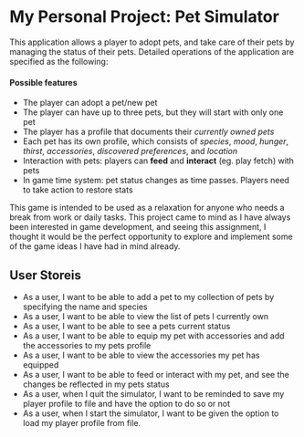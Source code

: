 # My Personal Project: Pet Simulator

This application allows a player to adopt pets, and take care of their pets by managing the status of their pets. Detailed operations of the application are specified as the following:

#### Possible features
- The player can adopt a pet/new pet
- The player can have up to three pets, but they will start with only one pet 
- The player has a profile that documents their *currently owned pets*
- Each pet has its own profile, which consists of *species*, *mood*, *hunger*, *thirst*, *accessories*, *discovered preferences*, and *location*
- Interaction with pets: players can **feed** and **interact** (eg. play fetch) with pets
- In game time system: pet status changes as time passes. Players need to take action to restore stats

This game is intended to be used as a relaxation for anyone who needs a break from work or daily tasks. This project came to mind as I have always been interested in game development, and seeing this assignment, I thought it would be the perfect opportunity to explore and implement some of the game ideas I have had in mind already. 

## User Storeis
- As a user, I want to be able to add a pet to my collection of pets by specifying the name and species
- As a user, I want to be able to view the list of pets I currently own
- As a user, I want to be able to see a pets current status
- As a user, I want to be able to equip my pet with accessories and add the accessories to my pets profile
- As a user, I want to be able to view the accessories my pet has equipped  
- As a user, I want to be able to feed or interact with my pet, and see the changes be reflected in my pets status
- As a user, when I quit the simulator, I want to be reminded to save my player profile to file and have the option to do so or not
- As a user, when I start the simulator, I want to be given the option to load my player profile from file.